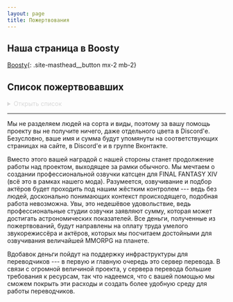```yaml
---
layout: page
title: Пожертвования
---
```


## Наша страница в Boosty

[Boosty](https://boosty.to/xivrus){: .site-masthead__button mx-2 mb-2}

## Список пожертвовавших

<details style="color: #d8d8d8">
  <summary>Открыть список
  </summary>

  _Пока пусто..._
</details>

---

Мы не разделяем людей на сорта и виды, поэтому за вашу помощь проекту вы не получите ничего, даже отдельного цвета в Discord'е. Безусловно, ваше имя и сумма будут упомянуты на соответствующих страницах на сайте, в Discord'е и в группе Вконтакте.

Вместо этого вашей наградой с нашей стороны станет продолжение работы над проектом, выходящее за рамки обычного. Мы мечтаем о создании профессиональной озвучки катсцен для FINAL FANTASY XIV (всё это в рамках нашего мода). Разумеется, озвучивание и подбор актёров будет проходить под нашим жёстким контролем --- ведь без людей, досконально понимающих контекст происходящего, подобная работа невозможна. Увы, это недешёвое удовольствие, ведь профессиональные студии озвучки заявляют сумму, которая может достигать астрономических показателей. Все деньги, полученные из пожертвований, будут направлены на оплату труда умелого звукорежиссёра и актёров, которых мы посчитаем достойными для озвучивания величайшей MMORPG на планете.

Вдобавок деньги пойдут на поддержку инфраструктуры для переводчиков --- в первую и главную очередь это сервер перевода. В связи с огромной величиной проекта, у сервера перевода большие требования к ресурсам, так что надеемся, что с вашей помощью мы сможем покрыть эти расходы и создать более удобную среду для работы переводчиков.